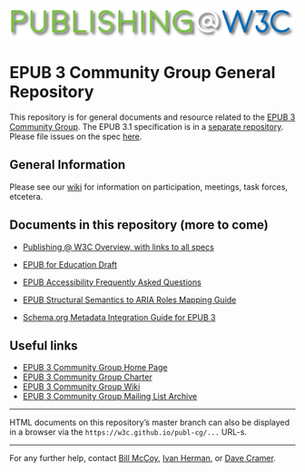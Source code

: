 ![Publishing @ W3C Logo](publishingatw3c.png)


# EPUB 3 Community Group General Repository

This repository is for general documents and resource related to the [EPUB 3 Community Group](https://www.w3.org/community/epub3/). The EPUB 3.1 specification is in a [separate repository](https://github.com/w3c/publ-epub-revision). Please file issues on the spec [here](https://github.com/w3c/publ-epub-revision/issues).

## General Information

Please see our [wiki](https://github.com/w3c/pub-cg/wiki) for information on participation, meetings, task forces, etcetera.

## Documents in this repository (more to come)

 - [Publishing @ W3C Overview, with links to all specs](https://w3c.github.io/publ-cg/)

 - [EPUB for Education Draft](https://w3c.github.io/publ-cg/education/epub-education.html)
 - [EPUB Accessibility Frequently Asked Questions](https://w3c.github.io/publ-cg/guides/epub-a11y-faq.html)
-  [EPUB Structural Semantics to ARIA Roles Mapping Guide](https://w3c.github.io/publ-cg/guides/aria-mapping.html)
-  [Schema.org Metadata Integration Guide for EPUB 3](https://w3c.github.io/publ-cg/guides/schema-org-integration.html)




## Useful links

 - [EPUB 3 Community Group Home Page](https://www.w3.org/community/epub3/)
 - [EPUB 3 Community Group Charter](https://www.w3.org/2017/02/EPUB3CGcharter)
 - [EPUB 3 Community Group Wiki](https://github.com/w3c/pub-cg/wiki)
 - [EPUB 3 Community Group Mailing List Archive](https://lists.w3.org/Archives/Public/public-epub3/)
 

---

HTML documents on this repository’s master branch can also be displayed in a browser via the `https://w3c.github.io/publ-cg/...` URL-s. 

---

For any further help, contact [Bill McCoy](mailto:bmccoy@w3.org), [Ivan Herman](mailto:ivan@w3.org), or [Dave Cramer](mailto:dauwhe@gmail.com).

